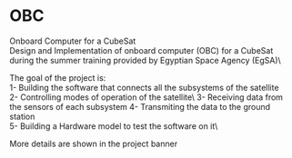 # OBC
Onboard Computer for a CubeSat\
Design and Implementation of onboard computer (OBC) for a CubeSat during the summer training provided by Egyptian Space Agency (EgSA)\

The goal of the project is:\
1- Building the software that connects all the subsystems of the satellite\
2- Controlling modes of operation of the satellite\ 
3- Receiving data from the sensors of each subsystem
4- Transmiting the data to the ground station\
5- Building a Hardware model to test the software on it\

More details are shown in the project banner
